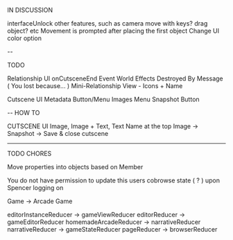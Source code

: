 IN DISCUSSION

interfaceUnlock other features, such as camera move with keys? drag object? etc
Movement is prompted after placing the first object
Change UI color option

--

TODO

Relationship UI
  onCutsceneEnd Event
  World Effects
  Destroyed By Message ( You lost because... )
  Mini-Relationship View - Icons + Name

Cutscene UI
Metadata Button/Menu
Images Menu Snapshot Button

--
HOW TO

CUTSCENE UI
  Image, Image + Text, Text
  Name at the top
  Image -> Snapshot -> Save & close cutscene

---

TODO CHORES 

Move properties into objects based on Member

You do not have permission to update this users cobrowse state ( ? ) upon Spencer logging on 

Game -> Arcade Game

editorInstanceReducer -> gameViewReducer
editorReducer -> gameEditorReducer
homemadeArcadeReducer -> narrativeReducer
narrativeReducer -> gameStateReducer
pageReducer -> browserReducer